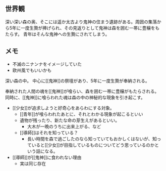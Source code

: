 ## 世界観
深い深い森の奥、そこには遥か太古より鬼神の住まう遺跡がある。周囲の集落から5年に一度生贄が捧げられ、その見返りとして鬼神は森を囲む一帯に豊穣をもたらす。
青年はそんな鬼神への生贄にされてしまう。

## メモ
- 不滅のニナンナをイメージしていた
- 欧州風でもいいかも

深い森の中。
中心に[[鬼神]]の祭壇があり、5年に一度生贄が奉納される。

奉納された人間の魂を[[鬼神]]が喰らい、森を囲む一帯に豊穣がもたらされる。
同時に、[[鬼神]]に喰らわれた魂は森の中の神秘的な現象を引き起こす。
- [[少女]]が追求しようと好奇心をあらわにする対象。
	- [[青年]]が喰らわれたあとに、それとわかる現象が起こるといい
	- 遺物が残ったり、新たな命の芽生えがあるといい。
		- 大木が一晩のうちに出来上がる、など
	- [[導師]]はそれを知っている？
		- 長い時間を森で過ごしたのなら知っていてもおかしくはないが、知っていると[[少女]]が目指しているものについてどう思っているのかという話になる。
- [[導師]]が[[鬼神]]に食われない理由
	- 実は同じ存在

